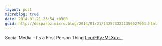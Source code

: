 ```yaml
---
layout: post
microblog: true
date: 2014-01-21 23:54 +0300
guid: http://desparoz.micro.blog/2014/01/21/t425733221356027904.html
---
```

Social Media – Its a First Person Thing [t.co/FKyzMLXux...](http://t.co/FKyzMLXuxl)
